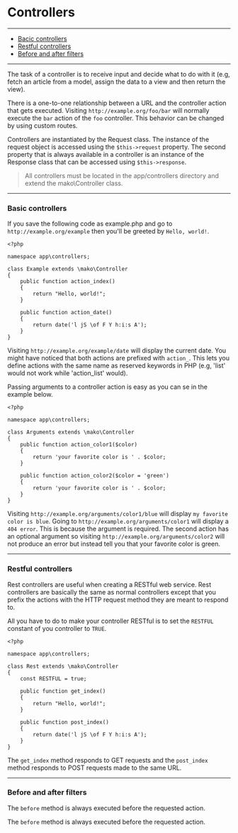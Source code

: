 # Controllers

--------------------------------------------------------

* [Bacic controllers](#basic_controllers)
* [Restful controllers](#restful_controllers)
* [Before and after filters](#before_and_after_filters)

--------------------------------------------------------

The task of a controller is to receive input and decide what to do with it (e.g, fetch an article from a model, assign the data to a view and then return the view).

There is a one-to-one relationship between a URL and the controller action that gets executed. Visiting ```http://example.org/foo/bar``` will normally execute the ```bar``` action of the ```foo``` controller. This behavior can be changed by using custom routes.

Controllers are instantiated by the Request class. The instance of the request object is accessed using the ```$this->request``` property. The second property that is always available in a controller is an instance of the Response class that can be accessed using ```$this->response```.

> All controllers must be located in the app/controllers directory and extend the mako\Controller class.

--------------------------------------------------------

<a id="basic_controllers"></a>

### Basic controllers

If you save the following code as example.php and go to ```http://example.org/example``` then you'll be greeted by ```Hello, world!```.

	<?php

	namespace app\controllers;

	class Example extends \mako\Controller
	{
		public function action_index()
		{
			return "Hello, world!";
		}

		public function action_date()
		{
			return date('l jS \of F Y h:i:s A');
		}
	}

Visiting ```http://example.org/example/date``` will display the current date. You might have noticed that both actions are prefixed with ```action_```. This lets you define actions with the same name as reserved keywords in PHP (e.g, 'list' would not work while 'action_list' would).

Passing arguments to a controller action is easy as you can se in the example below.

	<?php

	namespace app\controllers;

	class Arguments extends \mako\Controller
	{
		public function action_color1($color)
		{
			return 'your favorite color is ' . $color;
		}

		public function action_color2($color = 'green')
		{
			return 'your favorite color is ' . $color;
		}
	}

Visiting ```http://example.org/arguments/color1/blue``` will display ```my favorite color is blue```. Going to ```http://example.org/arguments/color1``` will display a ```404 error```. This is because the argument is required. The second action has an optional argument so visiting ```http://example.org/arguments/color2``` will not produce an error but instead tell you that your favorite color is green.

--------------------------------------------------------

<a id="restful_controllers"></a>

### Restful controllers

Rest controllers are useful when creating a RESTful web service. Rest controllers are basically the same as normal controllers except that you prefix the actions with the HTTP request method they are meant to respond to.

All you have to do to make your controller RESTful is to set the ```RESTFUL``` constant of you controller to ```TRUE```.

	<?php

	namespace app\controllers;

	class Rest extends \mako\Controller
	{
		const RESTFUL = true;

		public function get_index()
		{
			return "Hello, world!";
		}

		public function post_index()
		{
			return date('l jS \of F Y h:i:s A');
		}
	}

The ```get_index``` method responds to GET requests and the ```post_index``` method responds to POST requests made to the same URL.

--------------------------------------------------------

<a id="before_and_after_filters"></a>

### Before and after filters

The ```before``` method is always executed before the requested action.

The ```before``` method is always executed before the requested action.